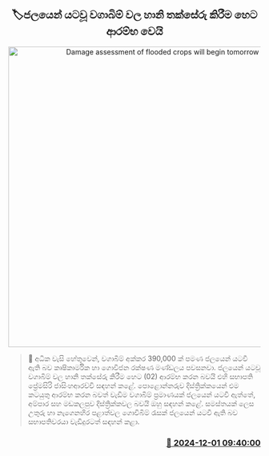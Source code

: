 <p align='center'><b><h2 align='center' title='Damage assessment of flooded crops will begin tomorrow'>🏷ජලයෙන් යටවූ වගාබිම් වල හානි තක්සේරු කිරීම හෙට ආරම්භ වෙයි</h2></b></p>
<p align='center'><img src='https://helakuru.sgp1.cdn.digitaloceanspaces.com/esana/images/lib/govi-gatalu[1].jpg' width='600' alt='Damage assessment of flooded crops will begin tomorrow'></p>

>📝 අධික වැසි හේතුවෙන්, වගාබිම් අක්කර 390,000 ක් පමණ ජලයෙන් යටවී ඇති බව කෘෂිකාර්මික හා ගොවිජන රක්ෂණ මණ්ඩලය පවසනවා.
ජලයෙන් යටවූ වගාබිම් වල හානි තක්සේරු කිරීම හෙට (02) ආරම්භ කරන බවයි එහි සභාපති ප්‍රේමසිරි ජාසිංහආරච්චි සඳහන් කළේ.
පොළොන්නරුව දිස්ත්‍රික්කයෙන් එම කටයුතු ආරම්භ කරන බවත් වැඩිම වගාබිම් ප්‍රමාණයක් ජලයෙන් යටවී ඇත්තේ, අම්පාර සහ මඩකලපුව දිස්ත්‍රික්කවල බවයි ඔහු සඳහන් කළේ.
සමස්තයක් ලෙස උතුරු හා නැගෙනහිර පළාත්වල ගොවිබිම් රැසක් ජලයෙන් යටවී ඇති බව සභාපතිවරයා වැඩිදුරටත් සඳහන් කළා.


<h3 align='right'><a href='https://www.helakuru.lk/esana/p/105582/'>📅 2024-12-01 09:40:00</a></h3>
